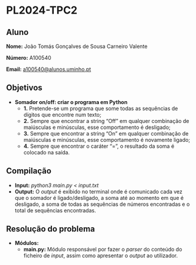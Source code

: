 # PL2024-TPC2

## Aluno

**Nome:** João Tomás Gonçalves de Sousa Carneiro Valente

**Número:** A100540

**Email:** a100540@alunos.uminho.pt

## Objetivos
- **Somador on/off: criar o programa em Python**
    - **1.** Pretende-se um programa que some todas as sequências de dígitos que encontre num texto;
    - **2.** Sempre que encontrar a string “Off” em qualquer combinação de maiúsculas e minúsculas, esse comportamento é desligado;
    - **3.** Sempre que encontrar a string “On” em qualquer combinação de maiúsculas e minúsculas, esse comportamento é novamente ligado;
    - **4.** Sempre que encontrar o caráter “=”, o resultado da soma é colocado na saída.

## Compilação
- **Input:** *python3 main.py < input.txt*
- **Output:** O *output* é exibido no terminal onde é comunicado cada vez que o somador é ligado/desligado, a soma até ao momento em que é desligado, a soma de todas as sequências de números encontradas e o total de sequências encontradas.

## Resolução do problema
- **Módulos:**
    - **main.py:** Módulo responsável por fazer o *parser* do conteúdo do ficheiro de *input*, assim como apresentar o *output* ao utilizador.